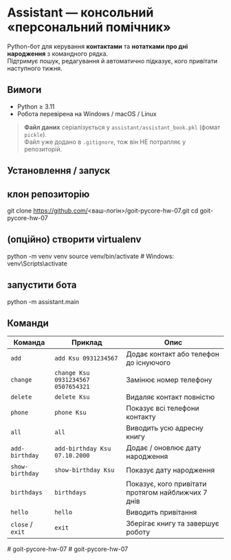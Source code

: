 # Assistant — консольний «персональний помічник»

Python-бот для керування **контактами** та **нотатками про дні народження** з командного рядка.  
Підтримує пошук, редагування й автоматично підказує, кого привітати наступного тижня.

## Вимоги

  * Python ≥ 3.11  
  * Робота перевірена на Windows / macOS / Linux

> **Файл даних** серіалізується у `assistant/assistant_book.pkl` (фомат `pickle`).  
> Файл уже додано в `.gitignore`, тож він НЕ потрапляє у репозиторій.

## Установлення / запуск

## клон репозиторію
git clone https://github.com/<ваш-логін>/goit-pycore-hw-07.git
cd goit-pycore-hw-07

## (опційно) створити virtualenv
python -m venv venv
source venv/bin/activate   # Windows: venv\Scripts\activate

## запустити бота
python -m assistant.main

## Команди

| Команда         | Приклад                                   | Опис                                                      |
|-----------------|-------------------------------------------|-----------------------------------------------------------|
| `add`           | `add Ksu 0931234567`                      | Додає контакт або телефон до існуючого                    |
| `change`        | `change Ksu 0931234567 0507654321`        | Замінює номер телефону                                    |
| `delete`        | `delete Ksu`                              | Видаляє контакт повністю                                  |
| `phone`         | `phone Ksu`                               | Показує всі телефони контакту                             |
| `all`           | `all`                                     | Виводить усю адресну книгу                                |
| `add-birthday`  | `add-birthday Ksu 07.10.2000`             | Додає / оновлює дату народження                           |
| `show-birthday` | `show-birthday Ksu`                       | Показує дату народження                                   |
| `birthdays`     | `birthdays`                               | Показує, кого привітати протягом найближчих 7 днів        |
| `hello`         | `hello`                                   | Виводить привітання                                       |
| `close` / `exit`| `exit`                                    | Зберігає книгу та завершує роботу                         |
#   g o i t - p y c o r e - h w - 0 7  
 #   g o i t - p y c o r e - h w - 0 7  
 